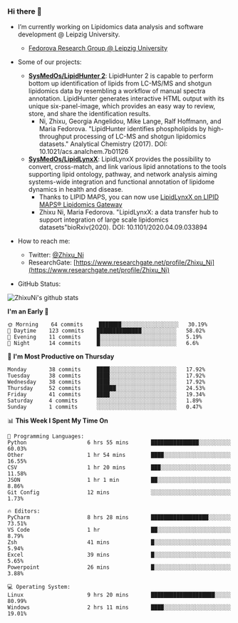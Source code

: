 ### Hi there 👋

- I’m currently working on Lipidomics data analysis and software development @ Leipzig University.
  + [Fedorova Research Group @ Leipzig University](https://home.uni-leipzig.de/fedorova/)
- Some of our projects:
  + **[SysMedOs/LipidHunter 2](https://github.com/SysMedOs/lipidhunter)**: LipidHunter 2 is capable to perform bottom up identification of lipids from LC-MS/MS and shotgun lipidomics data by resembling a workflow of manual spectra annotation. LipidHunter generates interactive HTML output with its unique six-panel-image, which provides an easy way to review, store, and share the identification results. 
    * Ni, Zhixu, Georgia Angelidou, Mike Lange, Ralf Hoffmann, and Maria Fedorova. "LipidHunter identifies phospholipids by high-throughput processing of LC-MS and shotgun lipidomics datasets." Analytical Chemistry (2017). DOI: 10.1021/acs.analchem.7b01126
  + **[SysMedOs/LipidLynxX](https://github.com/SysMedOs/LipidLynxX)**: LipidLynxX provides the possibility to convert, cross-match, and link various lipid annotations to the tools supporting lipid ontology, pathway, and network analysis aiming systems-wide integration and functional annotation of lipidome dynamics in health and disease.
    * Thanks to LIPID MAPS, you can now use [LipidLynxX on LIPID MAPS® Lipidomics Gateway](http://lipidmaps.org/lipidlynxx/)
    * Zhixu Ni, Maria Fedorova. "LipidLynxX: a data transfer hub to support integration of large scale lipidomics datasets"bioRxiv(2020). DOI: 10.1101/2020.04.09.033894
- How to reach me:
  + Twitter: [@Zhixu_Ni](https://twitter.com/Zhixu_Ni)
  + ResearchGate: [https://www.researchgate.net/profile/Zhixu_Ni](https://www.researchgate.net/profile/Zhixu_Ni)

- GitHub Status:

![ZhixuNi's github stats](https://github-readme-stats.vercel.app/api?username=ZhixuNi&show_icons=true&hide=issues)

<!--START_SECTION:waka-->
**I'm an Early 🐤** 

```text
🌞 Morning    64 commits     ███████░░░░░░░░░░░░░░░░░░   30.19% 
🌆 Daytime    123 commits    ██████████████░░░░░░░░░░░   58.02% 
🌃 Evening    11 commits     █░░░░░░░░░░░░░░░░░░░░░░░░   5.19% 
🌙 Night      14 commits     █░░░░░░░░░░░░░░░░░░░░░░░░   6.6%

```
📅 **I'm Most Productive on Thursday** 

```text
Monday       38 commits     ████░░░░░░░░░░░░░░░░░░░░░   17.92% 
Tuesday      38 commits     ████░░░░░░░░░░░░░░░░░░░░░   17.92% 
Wednesday    38 commits     ████░░░░░░░░░░░░░░░░░░░░░   17.92% 
Thursday     52 commits     ██████░░░░░░░░░░░░░░░░░░░   24.53% 
Friday       41 commits     ████░░░░░░░░░░░░░░░░░░░░░   19.34% 
Saturday     4 commits      ░░░░░░░░░░░░░░░░░░░░░░░░░   1.89% 
Sunday       1 commits      ░░░░░░░░░░░░░░░░░░░░░░░░░   0.47%

```


📊 **This Week I Spent My Time On** 

```text
💬 Programming Languages: 
Python                   6 hrs 55 mins       ███████████████░░░░░░░░░░   60.03% 
Other                    1 hr 54 mins        ████░░░░░░░░░░░░░░░░░░░░░   16.55% 
CSV                      1 hr 20 mins        ███░░░░░░░░░░░░░░░░░░░░░░   11.58% 
JSON                     1 hr 1 min          ██░░░░░░░░░░░░░░░░░░░░░░░   8.86% 
Git Config               12 mins             ░░░░░░░░░░░░░░░░░░░░░░░░░   1.73%

🔥 Editors: 
PyCharm                  8 hrs 28 mins       ██████████████████░░░░░░░   73.51% 
VS Code                  1 hr                ██░░░░░░░░░░░░░░░░░░░░░░░   8.79% 
Zsh                      41 mins             █░░░░░░░░░░░░░░░░░░░░░░░░   5.94% 
Excel                    39 mins             █░░░░░░░░░░░░░░░░░░░░░░░░   5.65% 
Powerpoint               26 mins             █░░░░░░░░░░░░░░░░░░░░░░░░   3.88%

💻 Operating System: 
Linux                    9 hrs 20 mins       ████████████████████░░░░░   80.99% 
Windows                  2 hrs 11 mins       ████░░░░░░░░░░░░░░░░░░░░░   19.01%

```


<!--END_SECTION:waka-->
